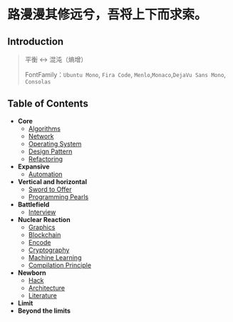 # 路漫漫其修远兮，吾将上下而求索。

## Introduction

> 平衡 ↔ 混沌（熵增）
>
> FontFamily：`Ubuntu Mono`, `Fira Code`, `Menlo`,`Monaco`,`DejaVu Sans Mono`, `Consolas`



## Table of Contents

+ **Core**
  + [Algorithms](/docs/Core/Algorithms/Main.md)
  + [Network](/docs/Core/Network/Main.md)
  + [Operating System](/docs/Core/System/Main.md)
  + [Design Pattern](/docs/Core/DesignPattern/DesignPatterns.md)
  + [Refactoring](/docs/Core/Refactoring/Refactoring.md)
+ **Expansive** 
  + [Automation](/docs/Expansive/Automation/Main.md)
+ **Vertical and horizontal**
  + [Sword to Offer]()
  + [Programming Pearls]()
+ **Battlefield**
  + [Interview]()
+ **Nuclear Reaction**
  + [Graphics]()
  + [Blockchain]()
  + [Encode]()
  + [Cryptography]()
  + [Machine Learning]()
  + [Compilation Principle]()
+ **Newborn**
  + [Hack](/docs/Newborn/Hack/Main.md)
  + [Architecture](/docs/Newborn/Architecture/Main.md)
  + [Literature](/docs/Newborn/Literaturet/Main.md)
+ **Limit**
+ **Beyond the limits**

